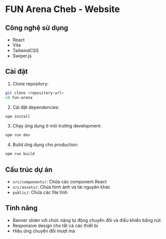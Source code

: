 # FUN Arena Cheb - Website

## Công nghệ sử dụng

- React
- Vite
- TailwindCSS
- Swiper.js

## Cài đặt

1. Clone repository:

```bash
git clone <repository-url>
cd fun-arena
```

2. Cài đặt dependencies:

```bash
npm install
```

3. Chạy ứng dụng ở môi trường development:

```bash
npm run dev
```

4. Build ứng dụng cho production:

```bash
npm run build
```

## Cấu trúc dự án

- `src/components/`: Chứa các component React
- `src/assets/`: Chứa hình ảnh và tài nguyên khác
- `public/`: Chứa các file tĩnh

## Tính năng

- Banner slider với chức năng tự động chuyển đổi và điều khiển bằng nút
- Responsive design cho tất cả các thiết bị
- Hiệu ứng chuyển đổi mượt mà
